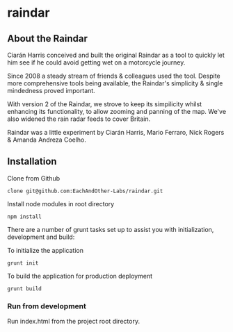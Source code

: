 # raindar

## About the Raindar

Ciarán Harris conceived and built the original Raindar as a tool to quickly let him see if he could avoid getting wet on a motorcycle journey.

Since 2008 a steady stream of friends & colleagues used the tool. Despite more comprehensive tools being available, the Raindar's simplicity & single mindedness proved important.

With version 2 of the Raindar, we strove to keep its simpilicity whilst enhancing its functionality, to allow zooming and panning of the map. We've also widened the rain radar feeds to cover Britain.

Raindar was a little experiment by Ciarán Harris, Mario Ferraro, Nick Rogers & Amanda Andreza Coelho.

## Installation
Clone from Github

`clone git@github.com:EachAndOther-Labs/raindar.git`

Install node modules in root directory

`npm install`

There are a number of grunt tasks set up to assist you with initialization, development and build:

To initialize the application

`grunt init`

To build the application for production deployment

`grunt build`

### Run from development

Run index.html from the project root directory.
